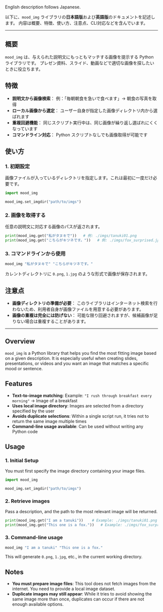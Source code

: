 English description follows Japanese.

以下に、`mood_img` ライブラリの**日本語版**および**英語版**のドキュメントを記述します。
内容は概要、特徴、使い方、注意点、CLI対応などを含んでいます。

---

## 概要

`mood_img` は、与えられた説明文にもっともマッチする画像を提示する Python ライブラリです。
プレゼン資料、スライド、動画などで適切な画像を探したいときに役立ちます。

## 特徴

* **説明文から画像検索**：
  例：「毎朝朝食を急いで食べます」→ 朝食の写真を取得
* **ローカル画像から選定**：
  ユーザー自身が指定した画像ディレクトリ内から選ばれます
* **重複回避機能**：
  同じスクリプト実行中は、同じ画像が繰り返し選ばれにくくなっています
* **コマンドライン対応**：
  Python スクリプトなしでも画像取得が可能です

## 使い方

### 1. 初期設定

画像ファイルが入っているディレクトリを指定します。これは最初に一度だけ必要です。

```python
import mood_img

mood_img.set_imgdir("path/to/imgs")
```

### 2. 画像を取得する

任意の説明文に対応する画像のパスが返されます。

```python
print(mood_img.get("私がタヌキで"))	# 例: ./imgs/tanuki01.png
print(mood_img.get("こちらがキツネです。"))	# 例: ./imgs/fox_surprised.jpg
```

### 3. コマンドラインから使用

```sh
mood_img "私がタヌキで" "こちらがキツネです。"
```

カレントディレクトリに `0.png`, `1.jpg` のような形式で画像が保存されます。

## 注意点

* **画像ディレクトリの準備が必要**：
  このライブラリはインターネット検索を行わないため、利用者自身が画像ファイルを用意する必要があります。
* **画像の重複は完全には防げない**：
  可能な限り回避されますが、候補画像が足りない場合は重複することがあります。

---

## Overview

`mood_img` is a Python library that helps you find the most fitting image based on a given description.
It is especially useful when creating slides, presentations, or videos and you want an image that matches a specific mood or sentence.

## Features

* **Text-to-image matching**:
  Example: `"I rush through breakfast every morning"` → Image of a breakfast
* **Uses local image directory**:
  Images are selected from a directory specified by the user
* **Avoids duplicate selections**:
  Within a single script run, it tries not to return the same image multiple times
* **Command-line usage available**:
  Can be used without writing any Python code

## Usage

### 1. Initial Setup

You must first specify the image directory containing your image files.

```python
import mood_img

mood_img.set_imgdir("path/to/imgs")
```

### 2. Retrieve images

Pass a description, and the path to the most relevant image will be returned.

```python
print(mood_img.get("I am a tanuki"))	# Example: ./imgs/tanuki01.png
print(mood_img.get("This one is a fox."))	# Example: ./imgs/fox_surprised.jpg
```

### 3. Command-line usage

```sh
mood_img "I am a tanuki" "This one is a fox."
```

This will generate `0.png`, `1.jpg`, etc., in the current working directory.

## Notes

* **You must prepare image files**:
  This tool does not fetch images from the internet. You need to provide a local image dataset.
* **Duplicate images may still appear**:
  While it tries to avoid showing the same image more than once, duplicates can occur if there are not enough available options.
